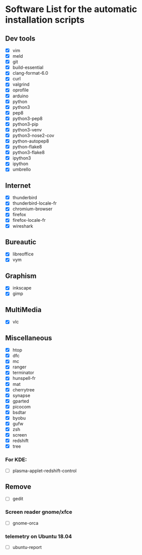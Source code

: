 # Software List for the automatic installation scripts

## Dev tools
- [x] vim
- [x] meld
- [x] git
- [x] build-essential
- [x] clang-format-6.0
- [x] curl
- [x] valgrind
- [x] oprofile
- [x] arduino
- [x] python
- [x] python3
- [x] pep8
- [x] python3-pep8
- [x] python3-pip
- [x] python3-venv
- [x] python3-nose2-cov
- [x] python-autopep8
- [x] python-flake8
- [x] python3-flake8
- [x] ipython3
- [x] ipython
- [x] umbrello

## Internet
- [x] thunderbird
- [x] thunderbird-locale-fr
- [x] chromium-browser
- [x] firefox
- [x] firefox-locale-fr
- [x] wireshark

## Bureautic
- [x] libreoffice
- [x] vym

## Graphism
- [x] inkscape
- [x] gimp

## MultiMedia
- [x] vlc

## Miscellaneous
- [x] htop
- [x] dfc
- [x] mc
- [x] ranger
- [x] terminator
- [x] hunspell-fr
- [x] mat
- [x] cherrytree
- [x] synapse
- [x] gparted
- [x] picocom
- [x] bsdtar
- [x] byobu
- [x] gufw
- [x] zsh
- [x] screen
- [x] redshift
- [x] tree

### For KDE:
- [ ] plasma-applet-redshift-control


## Remove
- [ ] gedit

### Screen reader gnome/xfce
- [ ] gnome-orca

### telemetry on Ubuntu 18.04
- [ ] ubuntu-report
